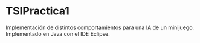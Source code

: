 # TSIPractica1
Implementación de distintos comportamientos para una IA de un minijuego. Implementado en Java con el IDE Eclipse.
